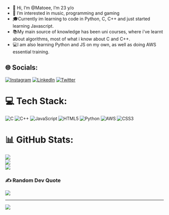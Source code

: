 - 👋 Hi, I’m @Matoee, I’m 23 y/o
- 👀 I’m interested in music, programming and gaming
- 🎓Currently im learning to code in Python, C, C++ and just started learning Javascript.
- 📚My main source of knowledge has been uni courses, where i've learnt about algorithms, most of what i know about C and C++.
- 💻I am also learning Python and JS on my own, as well as doing AWS essential training.
## 🌐 Socials:
[![Instagram](https://img.shields.io/badge/Instagram-%23E4405F.svg?logo=Instagram&logoColor=white)](https://instagram.com/Mateobassi) [![LinkedIn](https://img.shields.io/badge/LinkedIn-%230077B5.svg?logo=linkedin&logoColor=white)](https://linkedin.com/in/MateoBassi) [![Twitter](https://img.shields.io/badge/Twitter-%231DA1F2.svg?logo=Twitter&logoColor=white)](https://twitter.com/Mateobassii) 

# 💻 Tech Stack:
![C](https://img.shields.io/badge/c-%2300599C.svg?style=for-the-badge&logo=c&logoColor=white) ![C++](https://img.shields.io/badge/c++-%2300599C.svg?style=for-the-badge&logo=c%2B%2B&logoColor=white) ![JavaScript](https://img.shields.io/badge/javascript-%23323330.svg?style=for-the-badge&logo=javascript&logoColor=%23F7DF1E) ![HTML5](https://img.shields.io/badge/html5-%23E34F26.svg?style=for-the-badge&logo=html5&logoColor=white) ![Python](https://img.shields.io/badge/python-3670A0?style=for-the-badge&logo=python&logoColor=ffdd54) ![AWS](https://img.shields.io/badge/AWS-%23FF9900.svg?style=for-the-badge&logo=amazon-aws&logoColor=white) ![CSS3](https://img.shields.io/badge/css3-%231572B6.svg?style=for-the-badge&logo=css3&logoColor=white)
# 📊 GitHub Stats:
![](https://github-readme-stats.vercel.app/api?username=Matoe&theme=onedark&hide_border=false&include_all_commits=true&count_private=true)<br/>
![](https://github-readme-streak-stats.herokuapp.com/?user=Matoe&theme=onedark&hide_border=false)<br/>
![](https://github-readme-stats.vercel.app/api/top-langs/?username=Matoe&theme=onedark&hide_border=false&include_all_commits=true&count_private=true&layout=compact)

### ✍️ Random Dev Quote
![](https://quotes-github-readme.vercel.app/api?type=horizontal&theme=dark)

---
[![](https://visitcount.itsvg.in/api?id=Matoe&icon=0&color=8)](https://visitcount.itsvg.in)
